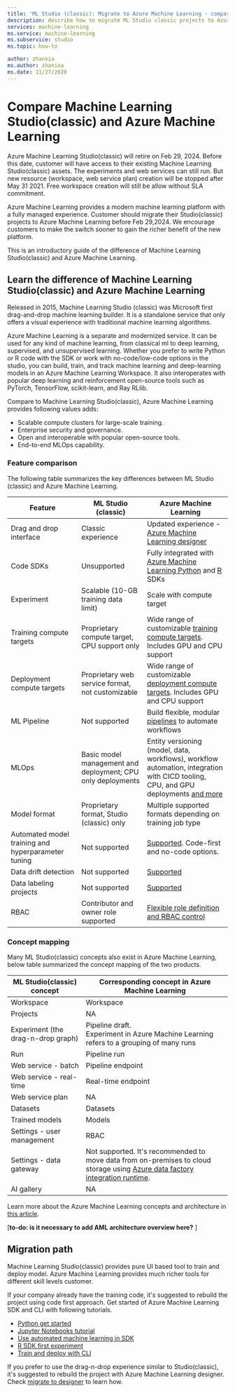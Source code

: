 ```yaml
---
title: 'ML Studio (classic): Migrate to Azure Machine Learning - compare to AML'
description: describe how to migrate ML Studio classic projects to Azure Machine Learning
services: machine-learning
ms.service: machine-learning
ms.subservice: studio
ms.topic: how-to

author: zhanxia
ms.author: zhanixa
ms.date: 11/27/2020
---
```


# Compare Machine Learning Studio(classic) and Azure Machine Learning 

Azure Machine Learning Studio(classic) will retire on Feb 29, 2024. Before this date, customer will have access to their existing Machine Learning Studio(classic) assets. The experiments and web services can still run. But new resource (workspace, web service plan) creation will be stopped after May 31 2021. Free workspace creation will still be allow without SLA commitment.

Azure Machine Learning provides a modern machine learning platform with a fully managed experience. Customer should migrate their Studio(classic) projects to Azure Machine Learning before Feb 29,2024. We encourage customers to make the switch sooner to gain the richer benefit of the new platform.


This is an introductory guide of the difference of Machine Learning Studio(classic) and Azure Machine Learning.  


## Learn the difference of Machine Learning Studio(classic) and Azure Machine Learning

Released in 2015, Machine Learning Studio (classic) was Microsoft first drag-and-drop machine learning builder. It is a standalone service that only offers a visual experience with traditional machine learning algorithms. 

Azure Machine Learning is a separate and modernized service. It can be used for any kind of machine learning, from classical ml to deep learning, supervised, and unsupervised learning. Whether you prefer to write Python or R code with the SDK or work with no-code/low-code options in the studio, you can build, train, and track machine learning and deep-learning models in an Azure Machine Learning Workspace. It also interoperates with popular deep learning and reinforcement open-source tools such as PyTorch, TensorFlow, scikit-learn, and Ray RLlib.

Compare to Machine Learning Studio(classic), Azure Machine Learning provides following values adds:

- Scalable compute clusters for large-scale training.
- Enterprise security and governance.
- Open and interoperable with popular open-source tools.
- End-to-end MLOps capability.
 
### Feature comparison

The following table summarizes the key differences between ML Studio (classic) and Azure Machine Learning.

| Feature | ML Studio (classic) | Azure Machine Learning |
|---| --- | --- |
| Drag and drop interface | Classic experience | Updated experience - [Azure Machine Learning designer](../concept-designer.md)| 
| Code SDKs | Unsupported | Fully integrated with [Azure Machine Learning Python](/python/api/overview/azure/ml/) and [R](../tutorial-1st-r-experiment.md) SDKs |
| Experiment | Scalable (10-GB training data limit) | Scale with compute target |
| Training compute targets | Proprietary compute target, CPU support only | Wide range of customizable [training compute targets](../concept-compute-target.md#train). Includes GPU and CPU support | 
| Deployment compute targets | Proprietary web service format, not customizable | Wide range of customizable [deployment compute targets](../concept-compute-target.md#deploy). Includes GPU and CPU support |
| ML Pipeline | Not supported | Build flexible, modular [pipelines](../concept-ml-pipelines.md) to automate workflows |
| MLOps | Basic model management and deployment; CPU only deployments | Entity versioning (model, data, workflows), workflow automation, integration with CICD tooling, CPU, and GPU deployments [and more](../concept-model-management-and-deployment.md) |
| Model format | Proprietary format, Studio (classic) only | Multiple supported formats depending on training job type |
| Automated model training and hyperparameter tuning |  Not supported | [Supported](../concept-automated-ml.md). Code-first and no-code options. | 
| Data drift detection | Not supported | [Supported](../how-to-monitor-datasets.md) |
| Data labeling projects | Not supported | [Supported](../how-to-create-labeling-projects.md) |
|RBAC|Contributor and owner role supported|[Flexible role definition and RBAC control](../how-to-assign-roles.md)|



### Concept mapping

Many ML Studio(classic) concepts also exist in Azure Machine Learning, below table summarized the concept mapping of the two products.

|ML Studio(classic) concept|Corresponding concept in Azure Machine Learning|
|---| --- |
|Workspace|Workspace|
|Projects|NA|
|Experiment (the drag-n-drop graph)|Pipeline draft. <br/>           Experiment in Azure Machine Learning refers to a grouping of many runs|
|Run|Pipeline run|
|Web service - batch|Pipeline endpoint|
|Web service - real-time|Real-time endpoint|
|Web service plan|NA|
|Datasets|Datasets|
|Trained models|Models|
|Settings - user management|RBAC|
|Settings - data gateway|Not supported. It's recommended to move data from on-premises to cloud storage using [Azure data factory integration runtime](../../data-factory/create-self-hosted-integration-runtime.md).|
|AI gallery|NA|

Learn more about the Azure Machine Learning concepts and architecture in [this article](../concept-azure-machine-learning-architecture.md). 


[**to-do: is it necessary to add AML architecture overview here?** ]


## Migration path

Machine Learning Studio(classic) provides pure UI based tool to train and deploy model. Azure Machine Learning provides much richer tools for different skill levels customer. 

If your company already have the training code, it's suggested to rebuild the project using code first approach. Get started of Azure Machine Learning SDK and CLI with following tutorials.

- [Python get started](../tutorial-1st-experiment-sdk-setup-local.md)
- [Jupyter Notebooks tutorial](https://docs.microsoft.com/en-us/azure/machine-learning/tutorial-1st-experiment-sdk-setup.md)
- [Use automated machine learning in SDK](../tutorial-auto-train-models.md)
- [R SDK first experiment](../tutorial-1st-r-experiment.md)
- [Train and deploy with CLI](../tutorial-train-deploy-model-cli.md)

If you prefer to use the drag-n-drop experience similar to Studio(classic), it's suggested to rebuild the project with Azure Machine Learning designer. Check [migrate to designer](./migrate-to-designer.md) to learn how.
